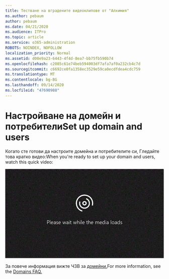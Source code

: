 ```yaml
---
title: Тестване на вградените видеоклипове от "Алхимия"
ms.author: pebaum
author: pebaum
ms.date: 04/21/2020
ms.audience: ITPro
ms.topic: article
ms.service: o365-administration
ROBOTS: NOINDEX, NOFOLLOW
localization_priority: Normal
ms.assetid: d00e9a23-6443-4f4d-8ea7-bb75fb590b74
ms.openlocfilehash: c2085c61e74beb594003df7afa7af0a232cb4c7d
ms.sourcegitcommit: c6692ce0fa1358ec3529e59ca0ecdfdea4cdc759
ms.translationtype: MT
ms.contentlocale: bg-BG
ms.lasthandoff: 09/14/2020
ms.locfileid: "47690988"
---
```

# <a name="set-up-domain-and-users"></a><span data-ttu-id="4faec-102">Настройване на домейн и потребители</span><span class="sxs-lookup"><span data-stu-id="4faec-102">Set up domain and users</span></span>

<span data-ttu-id="4faec-103">Когато сте готови да настроите домейна и потребителите си, Гледайте това кратко видео:</span><span class="sxs-lookup"><span data-stu-id="4faec-103">When you're ready to set up your domain and users, watch this quick video:</span></span>
  
![Вашият браузър не поддържа видео.](media/MSN_Video_Widget.gif)
  
<span data-ttu-id="4faec-106">За повече информация вижте ЧЗВ за [домейни.](https://docs.microsoft.com/microsoft-365/admin/setup/domains-faq)</span><span class="sxs-lookup"><span data-stu-id="4faec-106">For more information, see the [Domains FAQ.](https://docs.microsoft.com/microsoft-365/admin/setup/domains-faq)</span></span>